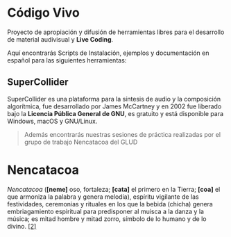 # Código Vivo

Proyecto de apropiación y difusión de herramientas libres para el desarrollo de material audivisual y **Live Coding**.

Aquí encontrarás Scripts de Instalación, ejemplos y documentación en español para las siguientes herramientas:


## SuperCollider

SuperCollider es una plataforma para la síntesis de audio y la composición algorítmica, fue desarrollado por James McCartney y en 2002 fue liberado bajo la **Licencia Pública General de GNU**, es gratuito y está disponible para Windows, macOS y GNU/Linux. 

>Además encontrarás nuestras sesiones de práctica realizadas por el grupo de trabajo Nencatacoa del GLUD

# Nencatacoa

*Nencatacoa* (**[neme]** oso, fortaleza; **[cata]** el primero en la Tierra; **[coa]** el que armoniza la palabra y genera melodía), espíritu vigilante de las festividades, ceremonias y rituales en los que la bebida (chicha) genera embriagamiento espiritual para predisponer al muisca a la danza y la música; es mitad hombre y mitad zorro, símbolo de lo humano y de lo divino. [[2]](https://www.muiscas.org/?page_id=444)





